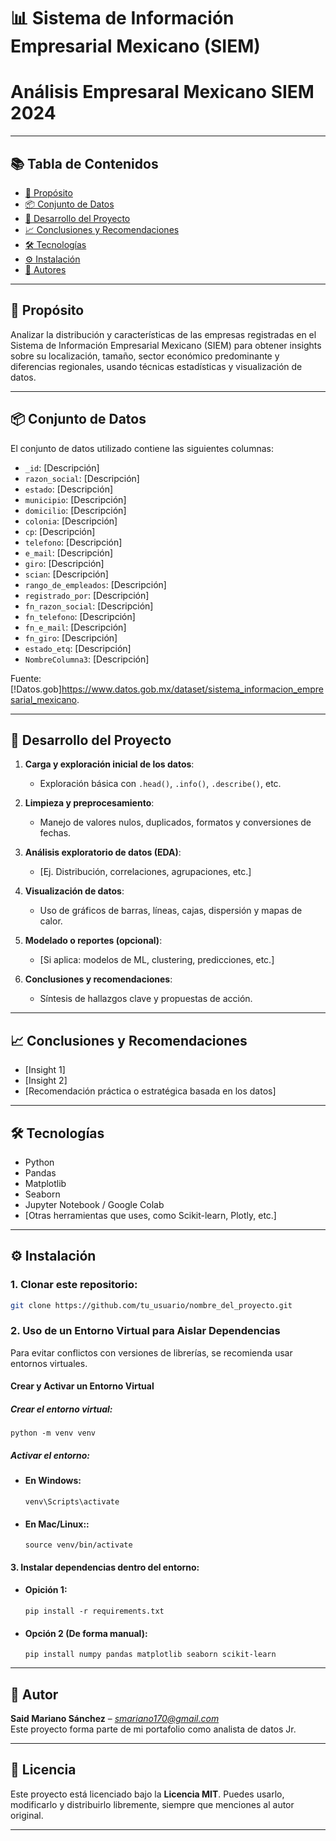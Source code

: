 # 📊 Sistema de Información Empresarial Mexicano (SIEM)
# Análisis Empresaral Mexicano SIEM 2024

---

## 📚 Tabla de Contenidos

- [🎯 Propósito](#-propósito)
- [📦 Conjunto de Datos](#-conjunto-de-datos)
- [🧪 Desarrollo del Proyecto](#-desarrollo-del-proyecto)
- [📈 Conclusiones y Recomendaciones](#-conclusiones-y-recomendaciones)
- [🛠️ Tecnologías](#-tecnologías)
- [⚙️ Instalación](#-instalación)
- [👤 Autores](#-autores)

---

## 🎯 Propósito

Analizar la distribución y características de las empresas registradas en el Sistema de Información Empresarial Mexicano (SIEM) para obtener insights sobre su localización, tamaño, sector económico predominante y diferencias regionales, usando técnicas estadísticas y visualización de datos.

---

## 📦 Conjunto de Datos

El conjunto de datos utilizado contiene las siguientes columnas:

- `_id`: [Descripción]
- `razon_social`: [Descripción]
- `estado`: [Descripción]
- `municipio`: [Descripción]
- `domicilio`: [Descripción]
- `colonia`: [Descripción]
- `cp`: [Descripción]
- `telefono`: [Descripción]
- `e_mail`: [Descripción]
- `giro`: [Descripción]
- `scian`: [Descripción]
- `rango_de_empleados`: [Descripción]
- `registrado_por`: [Descripción]
- `fn_razon_social`: [Descripción]
- `fn_telefono`: [Descripción]
- `fn_e_mail`: [Descripción]
- `fn_giro`: [Descripción]
- `estado_etq`: [Descripción]
- `NombreColumna3`: [Descripción]

Fuente: [!Datos.gob]https://www.datos.gob.mx/dataset/sistema_informacion_empresarial_mexicano.

---

## 🧪 Desarrollo del Proyecto

1. **Carga y exploración inicial de los datos**:
   - Exploración básica con `.head()`, `.info()`, `.describe()`, etc.

2. **Limpieza y preprocesamiento**:
   - Manejo de valores nulos, duplicados, formatos y conversiones de fechas.

3. **Análisis exploratorio de datos (EDA)**:
   - [Ej. Distribución, correlaciones, agrupaciones, etc.]

4. **Visualización de datos**:
   - Uso de gráficos de barras, líneas, cajas, dispersión y mapas de calor.

5. **Modelado o reportes (opcional)**:
   - [Si aplica: modelos de ML, clustering, predicciones, etc.]

6. **Conclusiones y recomendaciones**:
   - Síntesis de hallazgos clave y propuestas de acción.

---

## 📈 Conclusiones y Recomendaciones

- [Insight 1]
- [Insight 2]
- [Recomendación práctica o estratégica basada en los datos]

---

## 🛠️ Tecnologías

- Python
- Pandas
- Matplotlib
- Seaborn
- Jupyter Notebook / Google Colab
- [Otras herramientas que uses, como Scikit-learn, Plotly, etc.]

---

## ⚙️ Instalación

### 1. Clonar este repositorio:
```bash
git clone https://github.com/tu_usuario/nombre_del_proyecto.git
```
### 2. Uso de un Entorno Virtual para Aislar Dependencias

Para evitar conflictos con versiones de librerías, se recomienda usar entornos virtuales.

####  Crear y Activar un Entorno Virtual

##### Crear el entorno virtual:
```
python -m venv venv
```
##### Activar el entorno:
* #### En Windows:

    ```
    venv\Scripts\activate
    ```

* #### En Mac/Linux::

    ```
    source venv/bin/activate
    ```
#### 3. Instalar dependencias dentro del entorno:
* #### Opición 1:
    ```
    pip install -r requirements.txt
    ```

* #### Opción 2 (De forma manual):
    ```
    pip install numpy pandas matplotlib seaborn scikit-learn
    ```
---

## 👤 Autor

**Said Mariano Sánchez** – *smariano170@gmail.com*  
Este proyecto forma parte de mi portafolio como analista de datos Jr.

---

## 📝 Licencia

Este proyecto está licenciado bajo la **Licencia MIT**. Puedes usarlo, modificarlo y distribuirlo libremente, siempre que menciones al autor original.

---